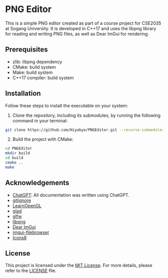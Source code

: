 # PNG Editor

This is a simple PNG editor created as part of a course project for CSE2035 at Sogang University.
It is developed in C++17 and uses the libpng library for reading and writing PNG files, as well as Dear ImGui for rendering.

## Prerequisites

 - zlib: libpng dependency
 - CMake: build system
 - Make: build system
 - C++17 compiler: build system

## Installation

Follow these steps to install the executable on your system:

1. Clone the repository, including its submodules, by running the following command in your terminal:
```bash
git clone https://github.com/Hiyabye/PNGEditor.git --recurse-submodules
```

2. Build the project with CMake:
```bash
cd PNGEditor
mkdir build
cd build
cmake ..
make
```

## Acknowledgements

 - [ChatGPT](https://chat.openai.com/): All documentation was written using ChatGPT.
 - [gitignore](https://www.toptal.com/developers/gitignore)
 - [LearnOpenGL](https://learnopengl.com/)
 - [glad](https://glad.dav1d.de/)
 - [glfw](https://www.glfw.org/)
 - [libpng](http://www.libpng.org/pub/png/libpng.html)
 - [Dear ImGui](https://github.com/ocornut/imgui/blob/master/examples/example_glfw_opengl3/main.cpp)
 - [imgui-filebrowser](https://github.com/AirGuanZ/imgui-filebrowser)
 - [Icons8](https://icons8.com/)

## License

This project is licensed under the [MIT License](https://choosealicense.com/licenses/mit/).
For more details, please refer to the [LICENSE](LICENSE) file.
